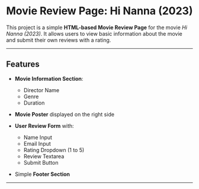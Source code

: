 # Movie Review Page: Hi Nanna (2023)

This project is a simple **HTML-based Movie Review Page** for the movie *Hi Nanna (2023)*. It allows users to view basic information about the movie and submit their own reviews with a rating.

---

## Features

- **Movie Information Section**:  
  - Director Name  
  - Genre  
  - Duration  

- **Movie Poster** displayed on the right side  
- **User Review Form** with:
  - Name Input
  - Email Input
  - Rating Dropdown (1 to 5)
  - Review Textarea
  - Submit Button

- Simple **Footer Section**  

---

